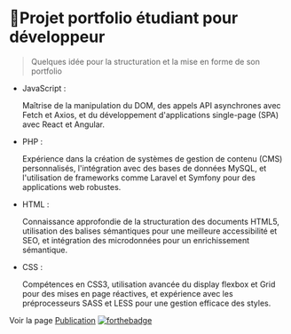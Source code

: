 # 🚀Projet portfolio étudiant pour développeur
> Quelques idée pour la structuration et la mise en forme de son portfolio 

* JavaScript :

    Maîtrise de la manipulation du DOM, des appels API asynchrones avec Fetch et Axios, et du développement d'applications single-page (SPA) avec React et Angular.
* PHP :

    Expérience dans la création de systèmes de gestion de contenu (CMS) personnalisés, l'intégration avec des bases de données MySQL, et l'utilisation de frameworks comme Laravel et Symfony pour des applications web robustes.
* HTML :

    Connaissance approfondie de la structuration des documents HTML5, utilisation des balises sémantiques pour une meilleure accessibilité et SEO, et intégration des microdonnées pour un enrichissement sémantique.
* CSS :

    Compétences en CSS3, utilisation avancée du display flexbox et Grid pour des mises en page réactives, et expérience avec les préprocesseurs SASS et LESS pour une gestion efficace des styles.
 
Voir la page [Publication](https://giusmili.github.io/Portfolio-structure/)
[![forthebadge](https://forthebadge.com/images/featured/featured-uses-html.svg)](https://forthebadge.com)